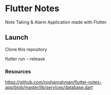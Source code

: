 # Flutter Notes
Note Taking &amp; Alarm Application made with Flutter


## Launch

Clone this repository

flutter run --release

### Resources

https://github.com/roshanrahman/flutter-notes-app/blob/master/lib/services/database.dart